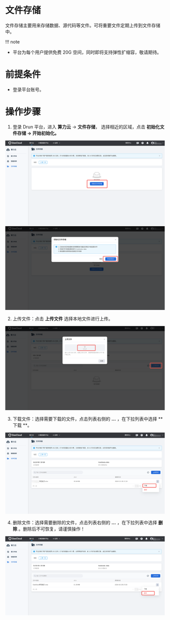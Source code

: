 # 文件存储

文件存储主要用来存储数据、源代码等文件。可将重要文件定期上传到文件存储中。
  
!!! note
- 平台为每个用户提供免费 20G 空间，同时即将支持弹性扩缩容，敬请期待。

# 前提条件

- 登录平台账号。
 
# 操作步骤

1. 登录 Drun 平台，进入 **算力云** -> **文件存储**， 选择相近的区域，点击 **初始化文件存储 -> 开始初始化。**
  
![初始化文件存储1](../zestu/images/startstorge.PNG)
![初始化文件存储2](../zestu/images/startstorage2.PNG)

2. 上传文件：点击 **上传文件** 选择本地文件进行上传。
  
![上传文件](../zestu/images/uploadfile.PNG)

3. 下载文件：选择需要下载的文件，点击列表右侧的 **...** ，在下拉列表中选择 **下载 **。
  
![下载文件](../zestu/images/downloadfile.png)

4. 删除文件：选择需要删除的文件，点击列表右侧的 **...** ，在下拉列表中选择 **删除** 。删除后不可恢复，请谨慎操作！
  

![下载文件](../zestu/images/deletefilde.png)